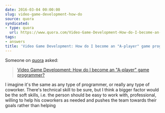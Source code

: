 ```yaml
---
date: 2016-03-04 00:00:00
slug: video-game-development-how-do
source: quora
syndicated:
- type: quora
  url: https://www.quora.com/Video-Game-Development-How-do-I-become-an-A-player-game-programmer/answer/Roy-Tang
tags:
- answers
title: 'Video Game Development: How do I become an "A-player" game programmer?'
---
```


Someone on [quora](https://quora.com) asked:

> [Video Game Development: How do I become an "A-player" game programmer?](https://www.quora.com/Video-Game-Development-How-do-I-become-an-A-player-game-programmer/answer/Roy-Tang)


I imagine it's the same as any type of programmer, or really any type of coworker. There's technical skill to be sure, but I think a bigger factor would be the soft skills, i.e. the person should be easy to work with, professional, willing to help his coworkers as needed and pushes the team towards their goals rather than helping